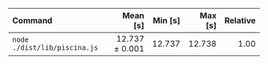 | Command | Mean [s] | Min [s] | Max [s] | Relative |
|:---|---:|---:|---:|---:|
| `node ./dist/lib/piscina.js` | 12.737 ± 0.001 | 12.737 | 12.738 | 1.00 |
